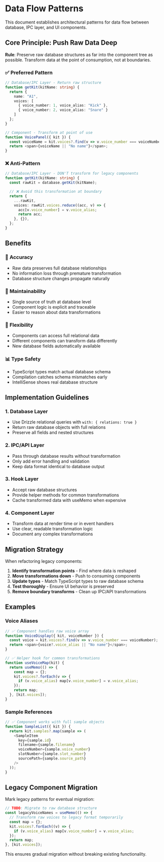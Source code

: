 <!-- 
layout: default
title: Data Flow Patterns
-->

# Data Flow Patterns

This document establishes architectural patterns for data flow between database, IPC layer, and UI components.

## Core Principle: Push Raw Data Deep

**Rule**: Preserve raw database structures as far into the component tree as possible. Transform data at the point of consumption, not at boundaries.

### ✅ Preferred Pattern

```typescript
// Database/IPC Layer - Return raw structure
function getKit(kitName: string) {
  return {
    name: "A1",
    voices: [
      { voice_number: 1, voice_alias: "Kick" },
      { voice_number: 2, voice_alias: "Snare" }
    ]
  };
}

// Component - Transform at point of use
function VoicePanel({ kit }) {
  const voiceName = kit.voices?.find(v => v.voice_number === voiceNumber)?.voice_alias;
  return <span>{voiceName || "No name"}</span>;
}
```

### ❌ Anti-Pattern

```typescript
// Database/IPC Layer - DON'T transform for legacy components
function getKit(kitName: string) {
  const rawKit = database.getKit(kitName);

  // ❌ Avoid this transformation at boundary
  return {
    ...rawKit,
    voices: rawKit.voices.reduce((acc, v) => {
      acc[v.voice_number] = v.voice_alias;
      return acc;
    }, {}),
  };
}
```

## Benefits

### 🎯 **Accuracy**

- Raw data preserves full database relationships
- No information loss through premature transformation
- Database structure changes propagate naturally

### 🔧 **Maintainability**

- Single source of truth at database level
- Component logic is explicit and traceable
- Easier to reason about data transformations

### 🚀 **Flexibility**

- Components can access full relational data
- Different components can transform data differently
- New database fields automatically available

### 📊 **Type Safety**

- TypeScript types match actual database schema
- Compilation catches schema mismatches early
- IntelliSense shows real database structure

## Implementation Guidelines

### 1. Database Layer

- Use Drizzle relational queries with `with: { relations: true }`
- Return raw database objects with full relations
- Preserve all fields and nested structures

### 2. IPC/API Layer

- Pass through database results without transformation
- Only add error handling and validation
- Keep data format identical to database output

### 3. Hook Layer

- Accept raw database structures
- Provide helper methods for common transformations
- Cache transformed data with useMemo when expensive

### 4. Component Layer

- Transform data at render time or in event handlers
- Use clear, readable transformation logic
- Document any complex transformations

## Migration Strategy

When refactoring legacy components:

1. **Identify transformation points** - Find where data is reshaped
2. **Move transformations down** - Push to consuming components
3. **Update types** - Match TypeScript types to raw database schema
4. **Test thoroughly** - Ensure UI behavior is preserved
5. **Remove boundary transforms** - Clean up IPC/API transformations

## Examples

### Voice Aliases

```typescript
// ✅ Component handles raw voice array
function VoiceDisplay({ kit, voiceNumber }) {
  const voice = kit.voices?.find(v => v.voice_number === voiceNumber);
  return <span>{voice?.voice_alias || "No name"}</span>;
}

// ✅ Helper hook for common transformations
function useVoiceMap(kit) {
  return useMemo(() => {
    const map = {};
    kit.voices?.forEach(v => {
      if (v.voice_alias) map[v.voice_number] = v.voice_alias;
    });
    return map;
  }, [kit.voices]);
}
```

### Sample References

```typescript
// ✅ Component works with full sample objects
function SampleList({ kit }) {
  return kit.samples?.map(sample => (
    <SampleItem
      key={sample.id}
      filename={sample.filename}
      voiceNumber={sample.voice_number}
      slotNumber={sample.slot_number}
      sourcePath={sample.source_path}
    />
  ));
}
```

## Legacy Component Migration

Mark legacy patterns for eventual migration:

```typescript
// TODO: Migrate to raw database structure
const legacyVoiceNames = useMemo(() => {
  // Transform raw voices to legacy format temporarily
  const map = {};
  kit.voices?.forEach((v) => {
    if (v.voice_alias) map[v.voice_number] = v.voice_alias;
  });
  return map;
}, [kit.voices]);
```

This ensures gradual migration without breaking existing functionality.
